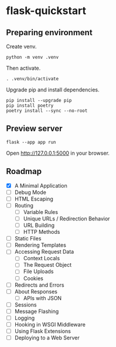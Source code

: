 # flask-quickstart

## Preparing environment

Create venv.

```shell
python -m venv .venv
```

Then activate.

```shell
. .venv/bin/activate
```

Upgrade pip and install dependencies.

```shell
pip install --upgrade pip
pip install poetry
poetry install --sync --no-root
```

## Preview server

```shell
flask --app app run
```

Open http://127.0.0.1:5000 in your browser.

## Roadmap

- [x] A Minimal Application
- [ ] Debug Mode
- [ ] HTML Escaping
- [ ] Routing
  - [ ] Variable Rules
  - [ ] Unique URLs / Redirection Behavior
  - [ ] URL Building
  - [ ] HTTP Methods
- [ ] Static Files
- [ ] Rendering Templates
- [ ] Accessing Request Data
  - [ ] Context Locals
  - [ ] The Request Object
  - [ ] File Uploads
  - [ ] Cookies
- [ ] Redirects and Errors
- [ ] About Responses
  - [ ] APIs with JSON
- [ ] Sessions
- [ ] Message Flashing
- [ ] Logging
- [ ] Hooking in WSGI Middleware
- [ ] Using Flask Extensions
- [ ] Deploying to a Web Server

